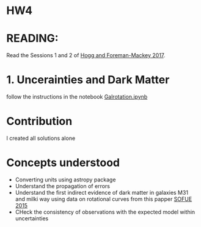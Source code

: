 # HW4

# READING: 

Read the Sessions 1 and 2 of [Hogg and Foreman-Mackey 2017](https://arxiv.org/pdf/1710.06068.pdf).


# 1. Uncerainties and Dark Matter 

follow the instructions in the notebook [Galrotation.ipynb](Galrotation.ipynb)

# Contribution
I created all solutions alone 

# Concepts understood
- Converting units using astropy package
- Understand the propagation of errors
- Understand the first indirect evidence of dark matter in galaxies M31 and milki way using data on rotational curves from this papper [SOFUE 2015](http://www.ioa.s.u-tokyo.ac.jp/~sofue/htdocs/2015m31/2015-pasj-M31MW-DH.pdf)
- CHeck the consistency of observations with the expected model within uncertainties

